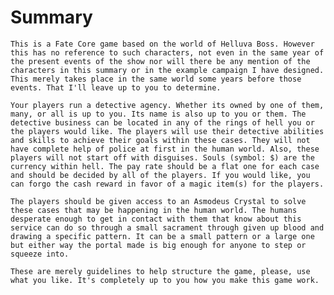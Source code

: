 # Summary

    This is a Fate Core game based on the world of Helluva Boss. However this has no reference to such characters, not even in the same year of the present events of the show nor will there be any mention of the characters in this summary or in the example campaign I have designed. This merely takes place in the same world some years before those events. That I'll leave up to you to determine.
 
    Your players run a detective agency. Whether its owned by one of them, many, or all is up to you. Its name is also up to you or them. The detective business can be located in any of the rings of hell you or the players would like. The players will use their detective abilities and skills to achieve their goals within these cases. They will not have complete help of police at first in the human world. Also, these players will not start off with disguises. Souls (symbol: $) are the currency within hell. The pay rate should be a flat one for each case and should be decided by all of the players. If you would like, you can forgo the cash reward in favor of a magic item(s) for the players.

    The players should be given access to an Asmodeus Crystal to solve these cases that may be happening in the human world. The humans desperate enough to get in contact with them that know about this service can do so through a small sacrament through given up blood and drawing a specific pattern. It can be a small pattern or a large one but either way the portal made is big enough for anyone to step or squeeze into.

    These are merely guidelines to help structure the game, please, use what you like. It's completely up to you how you make this game work.
